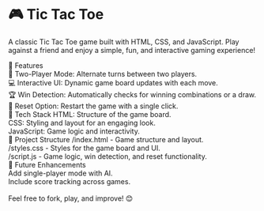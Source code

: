 # 🎮 Tic Tac Toe
A classic Tic Tac Toe game built with HTML, CSS, and JavaScript. Play against a friend and enjoy a simple, fun, and interactive gaming experience!

🌟 Features
<br>
🎲 Two-Player Mode: Alternate turns between two players.
<br>
💻 Interactive UI: Dynamic game board updates with each move.
<br>
🏆 Win Detection: Automatically checks for winning combinations or a draw.
<br>
🔄 Reset Option: Restart the game with a single click.
<br>
🚀 Tech Stack
HTML: Structure of the game board.
<br>
CSS: Styling and layout for an engaging look.
<br>
JavaScript: Game logic and interactivity.
<br>
📂 Project Structure
/index.html - Game structure and layout.
<br>
/styles.css - Styles for the game board and UI.
<br>
/script.js - Game logic, win detection, and reset functionality.
<br>
🎯 Future Enhancements
<br>
Add single-player mode with AI.
<br>
Include score tracking across games.
<br>
<br>
Feel free to fork, play, and improve! 😊
